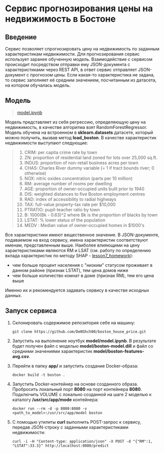 # Сервис прогнозирования цены на недвижимость в Бостоне

## Введение

Сервис позволяет спрогнозировать цену на недвижимость по заданным характеристикам недвижимости.
Для прогнозирования сервис использует заранее обученную модель.
Взаимодействие с сервисом происходит посредством отправки ему JSON-документа с характеристиками через REST API, в ответ сервис отправляет JSON-документ с прогнозом цены. Если какая-то характеристика не задана, то сервис заполняет её средним значением, посчитанным из датасета, на котором обучалась модель.

## Модель

> [model.ipynb](https://github.com/DeNShch00/geekbrains/blob/ml_business/ml_business/course_project/model/model.ipynb)

Модель представляет из себя регрессию, определяющую цену на недвижимость, в качестве алгоритма  взят RandomForestRegressor.
Модель обучена на встроенном в **sklearn.datasets** датасете, который можно получить, вызвав метод **load_boston**. 
В качестве характеристик недвижимости выступают следующие:

>  1. CRIM:     per capita crime rate by town
>  2. ZN:       proportion of residential land zoned for lots over 25,000
>     sq.ft.
>  3. INDUS:    proportion of non-retail business acres per town
>  4. CHAS:     Charles River dummy variable (= 1 if tract bounds river; 0
>     otherwise)
>  5. NOX:      nitric oxides concentration (parts per 10 million)
>  6. RM:       average number of rooms per dwelling
>  7. AGE:      proportion of owner-occupied units built prior to 1940
>  8. DIS:      weighted distances to five Boston employment centres
>  9. RAD:      index of accessibility to radial highways
>  10. TAX:      full-value property-tax rate per $10,000
>  11. PTRATIO:  pupil-teacher ratio by town
>  12. B:        1000(Bk - 0.63)^2 where Bk is the proportion of blacks by
>      town
>  13. LSTAT:    % lower status of the population
>  14. MEDV :    Median value of owner-occupied homes in $1000's

Все характеристики имеют вещественное значение.
В JSON-документе, подаваемом на вход сервису, имена характеристик соответствуют именам, представленным выше.
Наиболее влияющими на цену характеристиками являются RM и LSAT (см. работу по определению вклада характеристик по методу SHAP - [lesson7_homework](https://github.com/DeNShch00/geekbrains/blob/ml_business/ml_business/lesson%207/HW7.ipynb)):
 - чем больше процент населения с "низким" статусом проживает в данном
   районе (признак LSTAT), тем цена домов ниже
 - чем больше количество комнат в доме (признак RM), тем его цена выше

Именно их и рекомендуется задавать сервису в качестве исходных данных.

## Запуск сервиса
1. Склонировать содержимое репозитория себе на машину:

    ```
    git clone https://github.com/DeNShch00/boston_house_price.git
    ```
3. Запустить на выполнение ноутбук **model/model.ipynb**. В результате будет получен файл с моделью **model/boston-model.dill** и файл со средними значениями характеристик **model/boston-features-avg.csv**.
4. Перейти в папку **app/** и запустить создание Docker-образа:

    ```
    docker build -t boston .
    ```
5. Запустить Docker-контейнер на основе созданного образа. Пробросить локальный порт **8080** на порт контейнера **8080**. Подключить VOLUME с локально созданной на шаге 2 моделью к каталогу **/usr/src/app/mode** контейнера:

    ```
    docker run --rm -d -p 8080:8080 -v <path_to_model>:/usr/src/app/model boston
    ```
6. С помощью утилиты **curl** выполнить POST-запрос к сервису, передав JSON-строку с заданными характеристиками недвижимости:

    ```
    curl -i -H "Content-type: application/json" -X POST -d "{"RM":1, "LSTAT":33.3}" http://localhost:8080/predict
    ```
